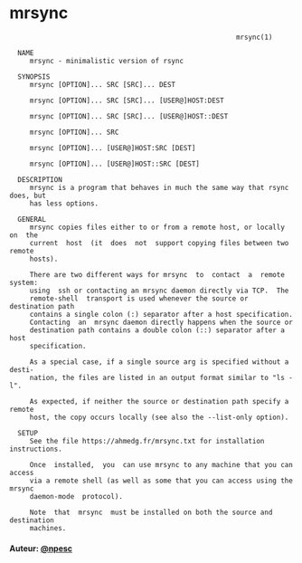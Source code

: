    # mrsync
                                                            mrsync(1)

      NAME
         mrsync - minimalistic version of rsync
         
      SYNOPSIS
         mrsync [OPTION]... SRC [SRC]... DEST

         mrsync [OPTION]... SRC [SRC]... [USER@]HOST:DEST

         mrsync [OPTION]... SRC [SRC]... [USER@]HOST::DEST

         mrsync [OPTION]... SRC

         mrsync [OPTION]... [USER@]HOST:SRC [DEST]

         mrsync [OPTION]... [USER@]HOST::SRC [DEST]

      DESCRIPTION
         mrsync is a program that behaves in much the same way that rsync does, but
         has less options. 

      GENERAL
         mrsync copies files either to or from a remote host, or locally  on  the
         current  host  (it  does  not  support copying files between two remote
         hosts).

         There are two different ways for mrsync  to  contact  a  remote  system:
         using  ssh or contacting an mrsync daemon directly via TCP.  The  
         remote-shell  transport is used whenever the source or destination path 
         contains a single colon (:) separator after a host specification.
         Contacting  an  mrsync daemon directly happens when the source or 
         destination path contains a double colon (::) separator after a host 
         specification.
         
         As a special case, if a single source arg is specified without a desti-
         nation, the files are listed in an output format similar to "ls -l".

         As expected, if neither the source or destination path specify a remote
         host, the copy occurs locally (see also the --list-only option).
         
      SETUP
         See the file https://ahmedg.fr/mrsync.txt for installation instructions.

         Once  installed,  you  can use mrsync to any machine that you can access
         via a remote shell (as well as some that you can access using the mrsync
         daemon-mode  protocol).   

         Note  that  mrsync  must be installed on both the source and destination
         machines.

#### Auteur: [@npesc](https://github.com/npesc)